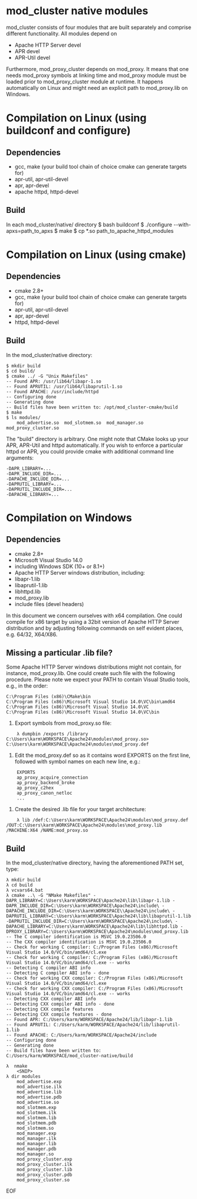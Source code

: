 # mod_cluster native modules
mod_cluster consists of four modules that are built separately and comprise different functionality.
All modules depend on 

* Apache HTTP Server devel
* APR devel
* APR-Util devel

Furthermore, mod_proxy_cluster depends on mod_proxy. It means that one needs mod_proxy symbols at linking time and mod_proxy module must be loaded prior to mod_proxy_cluster module at runtime. It happens automatically on Linux and might need an explicit path to mod_proxy.lib on Windows.

# Compilation on Linux (using buildconf and configure)
## Dependencies
* gcc, make (your build tool chain of choice cmake can generate targets for)
* apr-util, apr-util-devel
* apr, apr-devel
* apache httpd, httpd-devel

## Build
In each mod_cluster/native/ directory
    $ bash buildconf
    $ ./configure --with-apxs=path_to_apxs
    $ make
    $ cp *.so path_to_apache_httpd_modules

# Compilation on Linux (using cmake)
## Dependencies
* cmake 2.8+
* gcc, make (your build tool chain of choice cmake can generate targets for)
* apr-util, apr-util-devel
* apr, apr-devel
* httpd, httpd-devel

## Build
In the mod_cluster/native directory:

    $ mkdir build
    $ cd build/
    $ cmake ../ -G "Unix Makefiles"
    -- Found APR: /usr/lib64/libapr-1.so
    -- Found APRUTIL: /usr/lib64/libaprutil-1.so
    -- Found APACHE: /usr/include/httpd  
    -- Configuring done
    -- Generating done
    -- Build files have been written to: /opt/mod_cluster-cmake/build
    $ make
    $ ls modules/
        mod_advertise.so  mod_slotmem.so  mod_manager.so  mod_proxy_cluster.so

The "build" directory is arbitrary. One might note that CMake looks up your APR, APR-Util and httpd automatically.
If you wish to enforce a particular httpd or APR, you could provide cmake with additional command line arguments: 

    -DAPR_LIBRARY=... 
    -DAPR_INCLUDE_DIR=... 
    -DAPACHE_INCLUDE_DIR=... 
    -DAPRUTIL_LIBRARY=... 
    -DAPRUTIL_INCLUDE_DIR=... 
    -DAPACHE_LIBRARY=... 

# Compilation on Windows
## Dependencies
* cmake 2.8+
* Microsoft Visual Studio 14.0
 * including Windows SDK (10+ or 8.1+)
* Apache HTTP Server windows distribution, including:
 * libapr-1.lib
 * libaprutil-1.lib
 * libhttpd.lib
 * mod_proxy.lib
 * include files (devel headers)

In this document we concern ourselves with x64 compilation.
One could compile for x86 target by using a 32bit version of Apache HTTP Server distribution and by adjusting following commands on self evident places, e.g. 64/32, X64/X86. 

## Missing a particular .lib file?
Some Apache HTTP Server windows distributions might not contain, for instance, mod_proxy.lib.
One could create such file with the following procedure. Please note we expect your PATH to contain Visual Studio tools, e.g., in the order:

    C:\Program Files (x86)\CMake\bin
    C:\Program Files (x86)\Microsoft Visual Studio 14.0\VC\bin\amd64
    C:\Program Files (x86)\Microsoft Visual Studio 14.0\VC
    C:\Program Files (x86)\Microsoft Visual Studio 14.0\VC\bin

 1. Export symbols from mod_proxy.so file:


```
    λ dumpbin /exports /library C:\Users\karm\WORKSPACE\Apache24\modules\mod_proxy.so> C:\Users\karm\WORKSPACE\Apache24\modules\mod_proxy.def
```

 1. Edit the mod_proxy.def so as it contains word EXPORTS on the first line, followed with symbol names on each new line, e.g.:


```
    EXPORTS
    ap_proxy_acquire_connection
    ap_proxy_backend_broke
    ap_proxy_c2hex
    ap_proxy_canon_netloc
    ...
```

 1. Create the desired .lib file for your target architecture:


```
    λ lib /def:C:\Users\karm\WORKSPACE\Apache24\modules\mod_proxy.def /OUT:C:\Users\karm\WORKSPACE\Apache24\modules\mod_proxy.lib /MACHINE:X64 /NAME:mod_proxy.so
```


## Build
In the mod_cluster/native directory, having the aforementioned PATH set, type:

    λ mkdir build
    λ cd build
    λ vcvars64.bat
    λ cmake ..\ -G "NMake Makefiles" -DAPR_LIBRARY=C:\Users\karm\WORKSPACE\Apache24\lib\libapr-1.lib -DAPR_INCLUDE_DIR=C:\Users\karm\WORKSPACE\Apache24\include\ -DAPACHE_INCLUDE_DIR=C:\Users\karm\WORKSPACE\\Apache24\include\ -DAPRUTIL_LIBRARY=C:\Users\karm\WORKSPACE\Apache24\lib\libaprutil-1.lib -DAPRUTIL_INCLUDE_DIR=C:\Users\karm\WORKSPACE\Apache24\include\ -DAPACHE_LIBRARY=C:\Users\karm\WORKSPACE\Apache24\lib\libhttpd.lib -DPROXY_LIBRARY=C:\Users\karm\WORKSPACE\Apache24\modules\mod_proxy.lib
    -- The C compiler identification is MSVC 19.0.23506.0
    -- The CXX compiler identification is MSVC 19.0.23506.0
    -- Check for working C compiler: C:/Program Files (x86)/Microsoft Visual Studio 14.0/VC/bin/amd64/cl.exe
    -- Check for working C compiler: C:/Program Files (x86)/Microsoft Visual Studio 14.0/VC/bin/amd64/cl.exe -- works
    -- Detecting C compiler ABI info
    -- Detecting C compiler ABI info - done
    -- Check for working CXX compiler: C:/Program Files (x86)/Microsoft Visual Studio 14.0/VC/bin/amd64/cl.exe
    -- Check for working CXX compiler: C:/Program Files (x86)/Microsoft Visual Studio 14.0/VC/bin/amd64/cl.exe -- works
    -- Detecting CXX compiler ABI info
    -- Detecting CXX compiler ABI info - done
    -- Detecting CXX compile features
    -- Detecting CXX compile features - done
    -- Found APR: C:/Users/karm/WORKSPACE/Apache24/lib/libapr-1.lib
    -- Found APRUTIL: C:/Users/karm/WORKSPACE/Apache24/lib/libaprutil-1.lib
    -- Found APACHE: C:/Users/karm/WORKSPACE/Apache24/include
    -- Configuring done
    -- Generating done
    -- Build files have been written to: C:/Users/karm/WORKSPACE/mod_cluster-native/build
    
    λ  nmake
        <SNIP>
    λ dir modules
        mod_advertise.exp
        mod_advertise.ilk
        mod_advertise.lib
        mod_advertise.pdb
        mod_advertise.so
        mod_slotmem.exp
        mod_slotmem.ilk
        mod_slotmem.lib
        mod_slotmem.pdb
        mod_slotmem.so
        mod_manager.exp
        mod_manager.ilk
        mod_manager.lib
        mod_manager.pdb
        mod_manager.so
        mod_proxy_cluster.exp
        mod_proxy_cluster.ilk
        mod_proxy_cluster.lib
        mod_proxy_cluster.pdb
        mod_proxy_cluster.so

EOF
